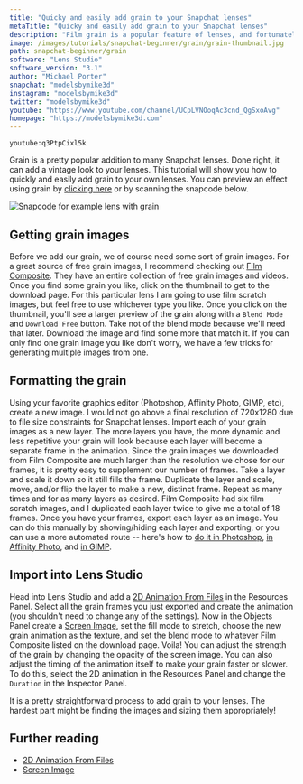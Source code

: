 ```yaml
---
title: "Quicky and easily add grain to your Snapchat lenses"
metaTitle: "Quicky and easily add grain to your Snapchat lenses"
description: "Film grain is a popular feature of lenses, and fortunately it is easy to add to your own."
image: /images/tutorials/snapchat-beginner/grain/grain-thumbnail.jpg
path: snapchat-beginner/grain
software: "Lens Studio"
software_version: "3.1"
author: "Michael Porter"
snapchat: "modelsbymike3d"
instagram: "modelsbymike3d"
twitter: "modelsbymike3d"
youtube: "https://www.youtube.com/channel/UCpLVNOoqAc3cnd_QgSxoAvg"
homepage: "https://modelsbymike3d.com"
---
```


`youtube:q3PtpCixl5k`

Grain is a pretty popular addition to many Snapchat lenses. Done right, it can add a vintage look to your lenses. This tutorial will show you how to quickly and easily add grain to your own lenses. You can preview an effect using grain by [clicking here](https://www.snapchat.com/unlock/?type=SNAPCODE&uuid=9bbc641deec14df1a21c9f170b11ce04&metadata=01) or by scanning the snapcode below.

![Snapcode for example lens with grain](/images/tutorials/snapchat-beginner/grain/snapcode.png)

## Getting grain images

Before we add our grain, we of course need some sort of grain images. For a great source of free grain images, I recommend checking out [Film Composite](https://www.filmcomposite.com/free-film-assets). They have an entire collection of free grain images and videos. Once you find some grain you like, click on the thumbnail to get to the download page. For this particular lens I am going to use film scratch images, but feel free to use whichever type you like. Once you click on the thumbnail, you'll see a larger preview of the grain along with a `Blend Mode` and `Download Free` button. Take not of the blend mode because we'll need that later. Download the image and find some more that match it. If you can only find one grain image you like don't worry, we have a few tricks for generating multiple images from one.

## Formatting the grain

Using your favorite graphics editor (Photoshop, Affinity Photo, GIMP, etc), create a new image. I would not go above a final resolution of 720x1280 due to file size constraints for Snapchat lenses. Import each of your grain images as a new layer. The more layers you have, the more dynamic and less repetitive your grain will look because each layer will become a separate frame in the animation. Since the grain images we downloaded from Film Composite are much larger than the resolution we chose for our frames, it is pretty easy to supplement our number of frames. Take a layer and scale it down so it still fills the frame. Duplicate the layer and scale, move, and/or flip the layer to make a new, distinct frame. Repeat as many times and for as many layers as desired. Film Composite had six film scratch images, and I duplicated each layer twice to give me a total of 18 frames. Once you have your frames, export each layer as an image. You can do this manually by showing/hiding each layer and exporting, or you can use a more automated route -- here's how to [do it in Photoshop](https://helpx.adobe.com/photoshop/using/export-artboards-layers.html), [in Affinity Photo](https://affinity.help/designer/en-US.lproj/index.html?page=pages/ExportPersona/exportPersona.html?title=Exporting%20using%20Export%20Persona), and [in GIMP](https://khalim19.github.io/gimp-plugin-export-layers/).

## Import into Lens Studio

Head into Lens Studio and add a [2D Animation From Files](https://lensstudio.snapchat.com/guides/2d/2d-animation/) in the Resources Panel. Select all the grain frames you just exported and create the animation (you shouldn't need to change any of the settings). Now in the Objects Panel create a [Screen Image](https://lensstudio.snapchat.com/guides/2d/image/), set the fill mode to stretch, choose the new grain animation as the texture, and set the blend mode to whatever Film Composite listed on the download page. Voila! You can adjust the strength of the grain by changing the opacity of the screen image. You can also adjust the timing of the animation itself to make your grain faster or slower. To do this, select the 2D animation in the Resources Panel and change the `Duration` in the Inspector Panel.

It is a pretty straightforward process to add grain to your lenses. The hardest part might be finding the images and sizing them appropriately!

## Further reading

- [2D Animation From Files](https://lensstudio.snapchat.com/guides/2d/2d-animation/)
- [Screen Image](https://lensstudio.snapchat.com/guides/2d/image/)
